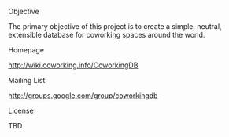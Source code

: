 Objective

   The primary objective of this project is to create a simple,
neutral, extensible database for coworking spaces around the world.

Homepage

   http://wiki.coworking.info/CoworkingDB

Mailing List

   http://groups.google.com/group/coworkingdb

License

   TBD
